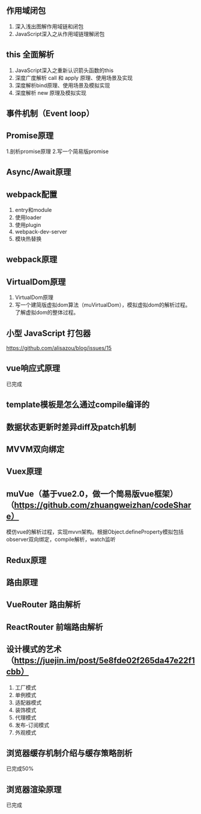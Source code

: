 
## 作用域闭包
1. 深入浅出图解作用域链和闭包
1. JavaScript深入之从作用域链理解闭包
## this 全面解析
1. JavaScript深入之重新认识箭头函数的this
2. 深度广度解析 call 和 apply 原理、使用场景及实现
3. 深度解析bind原理、使用场景及模拟实现
4. 深度解析 new 原理及模拟实现
## 事件机制（Event loop）
## Promise原理
1.剖析promise原理
2.写一个简易版promise
## Async/Await原理
## webpack配置
1. entry和module
1. 使用loader
1. 使用plugin
1. webpack-dev-server
1. 模块热替换

## webpack原理
## VirtualDom原理
1. VirtualDom原理
2. 写一个建简版虚拟dom算法（muVirtualDom），模拟虚拟dom的解析过程。了解虚拟dom的整体过程。
## 小型 JavaScript 打包器
https://github.com/alisazou/blog/issues/15
## vue响应式原理
已完成
## template模板是怎么通过compile编译的
## 数据状态更新时差异diff及patch机制
## MVVM双向绑定
## Vuex原理
## muVue（基于vue2.0，做一个简易版vue框架）（https://github.com/zhuangweizhan/codeShare）
模仿vue的解析过程，实现mvvn架构。根据Object.defineProperty模拟包括observer双向绑定，compile解析，watch监听

## Redux原理
## 路由原理
## VueRouter 路由解析
## ReactRouter 前端路由解析
## 设计模式的艺术（https://juejin.im/post/5e8fde02f265da47e22f1cbb）
1. 工厂模式
1. 单例模式
1. 适配器模式
1. 装饰模式
1. 代理模式
1. 发布-订阅模式
1. 外观模式
## 浏览器缓存机制介绍与缓存策略剖析
已完成50%
## 浏览器渲染原理
已完成

